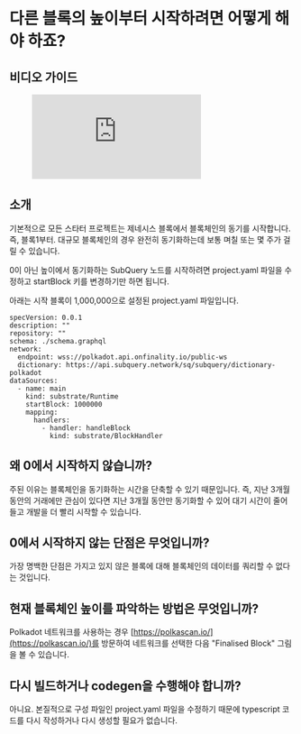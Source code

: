 # 다른 블록의 높이부터 시작하려면 어떻게 해야 하죠?

## 비디오 가이드

<figure class="video_container">
  <iframe src="https://www.youtube.com/embed/ZiNSXDMHmBk" frameborder="0" allowfullscreen="true"></iframe>
</figure>

## 소개

기본적으로 모든 스타터 프로젝트는 제네시스 블록에서 블록체인의 동기를 시작합니다. 즉, 블록1부터. 대규모 블록체인의 경우 완전히 동기화하는데 보통 며칠 또는 몇 주가 걸릴 수 있습니다.

0이 아닌 높이에서 동기화하는 SubQuery 노드를 시작하려면 project.yaml 파일을 수정하고 startBlock 키를 변경하기만 하면 됩니다.

아래는 시작 블록이 1,000,000으로 설정된 project.yaml 파일입니다.

```shell
specVersion: 0.0.1
description: ""
repository: ""
schema: ./schema.graphql
network:
  endpoint: wss://polkadot.api.onfinality.io/public-ws
  dictionary: https://api.subquery.network/sq/subquery/dictionary-polkadot
dataSources:
  - name: main
    kind: substrate/Runtime
    startBlock: 1000000
    mapping:
      handlers:
        - handler: handleBlock
          kind: substrate/BlockHandler
```

## 왜 0에서 시작하지 않습니까?

주된 이유는 블록체인을 동기화하는 시간을 단축할 수 있기 때문입니다. 즉, 지난 3개월 동안의 거래에만 관심이 있다면 지난 3개월 동안만 동기화할 수 있어 대기 시간이 줄어들고 개발을 더 빨리 시작할 수 있습니다.

## 0에서 시작하지 않는 단점은 무엇입니까?

가장 명백한 단점은 가지고 있지 않은 블록에 대해 블록체인의 데이터를 쿼리할 수 없다는 것입니다.

## 현재 블록체인 높이를 파악하는 방법은 무엇입니까?

Polkadot 네트워크를 사용하는 경우 [https://polkascan.io/](https://polkascan.io/)를 방문하여 네트워크를 선택한 다음 "Finalised Block" 그림을 볼 수 있습니다.

## 다시 빌드하거나 codegen을 수행해야 합니까?

아니요. 본질적으로 구성 파일인 project.yaml 파일을 수정하기 때문에 typescript 코드를 다시 작성하거나 다시 생성할 필요가 없습니다.
